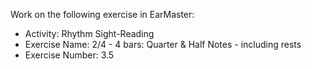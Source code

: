 Work on the following exercise in EarMaster:
- Activity: Rhythm Sight-Reading
- Exercise Name: 2/4 - 4 bars: Quarter & Half Notes - including rests
- Exercise Number: 3.5
